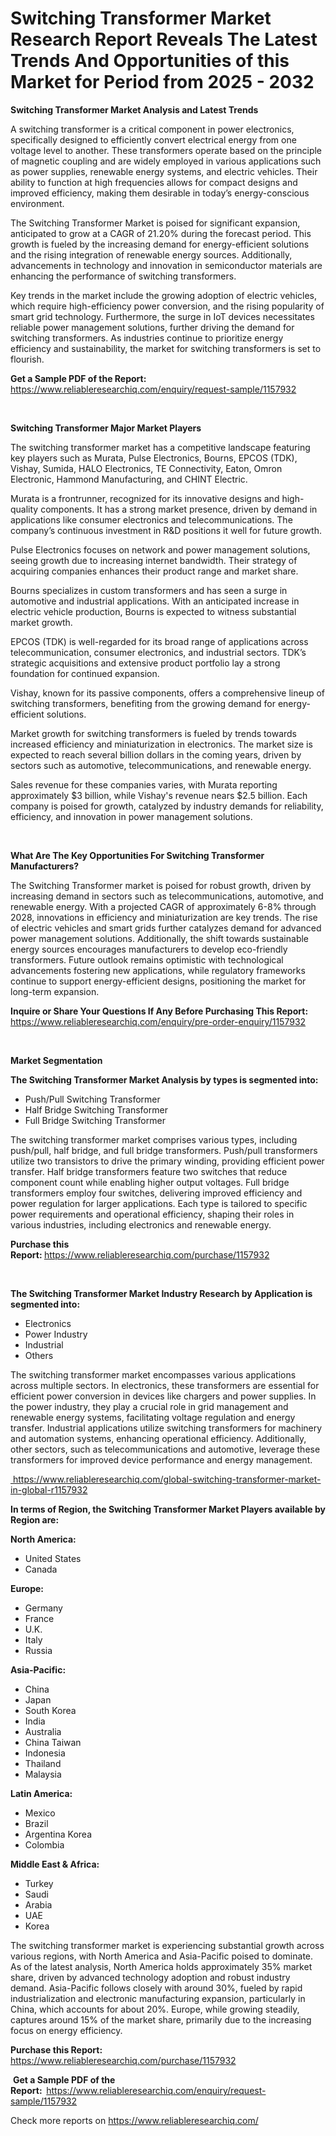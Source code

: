 <p><h1>Switching Transformer Market Research Report Reveals The Latest Trends And Opportunities of this Market for Period from 2025 - 2032</h1></p><p><strong>Switching Transformer Market Analysis and Latest Trends</strong></p>
<p><p>A switching transformer is a critical component in power electronics, specifically designed to efficiently convert electrical energy from one voltage level to another. These transformers operate based on the principle of magnetic coupling and are widely employed in various applications such as power supplies, renewable energy systems, and electric vehicles. Their ability to function at high frequencies allows for compact designs and improved efficiency, making them desirable in today’s energy-conscious environment.</p><p>The Switching Transformer Market is poised for significant expansion, anticipated to grow at a CAGR of 21.20% during the forecast period. This growth is fueled by the increasing demand for energy-efficient solutions and the rising integration of renewable energy sources. Additionally, advancements in technology and innovation in semiconductor materials are enhancing the performance of switching transformers. </p><p>Key trends in the market include the growing adoption of electric vehicles, which require high-efficiency power conversion, and the rising popularity of smart grid technology. Furthermore, the surge in IoT devices necessitates reliable power management solutions, further driving the demand for switching transformers. As industries continue to prioritize energy efficiency and sustainability, the market for switching transformers is set to flourish.</p></p>
<p><strong>Get a Sample PDF of the Report:&nbsp;</strong> <a href="https://www.reliableresearchiq.com/enquiry/request-sample/1157932?utm_campaign=2309&utm_medium=2&utm_source=Github&utm_content=ia&utm_term=10022025&utm_id=switching-transformer">https://www.reliableresearchiq.com/enquiry/request-sample/1157932</a></p>
<p>&nbsp;</p>
<p><strong>Switching Transformer Major Market Players</strong></p>
<p><p>The switching transformer market has a competitive landscape featuring key players such as Murata, Pulse Electronics, Bourns, EPCOS (TDK), Vishay, Sumida, HALO Electronics, TE Connectivity, Eaton, Omron Electronic, Hammond Manufacturing, and CHINT Electric. </p><p>Murata is a frontrunner, recognized for its innovative designs and high-quality components. It has a strong market presence, driven by demand in applications like consumer electronics and telecommunications. The company’s continuous investment in R&D positions it well for future growth.</p><p>Pulse Electronics focuses on network and power management solutions, seeing growth due to increasing internet bandwidth. Their strategy of acquiring companies enhances their product range and market share. </p><p>Bourns specializes in custom transformers and has seen a surge in automotive and industrial applications. With an anticipated increase in electric vehicle production, Bourns is expected to witness substantial market growth.</p><p>EPCOS (TDK) is well-regarded for its broad range of applications across telecommunication, consumer electronics, and industrial sectors. TDK’s strategic acquisitions and extensive product portfolio lay a strong foundation for continued expansion.</p><p>Vishay, known for its passive components, offers a comprehensive lineup of switching transformers, benefiting from the growing demand for energy-efficient solutions.</p><p>Market growth for switching transformers is fueled by trends towards increased efficiency and miniaturization in electronics. The market size is expected to reach several billion dollars in the coming years, driven by sectors such as automotive, telecommunications, and renewable energy.</p><p>Sales revenue for these companies varies, with Murata reporting approximately $3 billion, while Vishay's revenue nears $2.5 billion. Each company is poised for growth, catalyzed by industry demands for reliability, efficiency, and innovation in power management solutions.</p></p>
<p>&nbsp;</p>
<p><strong>What Are The Key Opportunities For Switching Transformer Manufacturers?</strong></p>
<p><p>The Switching Transformer market is poised for robust growth, driven by increasing demand in sectors such as telecommunications, automotive, and renewable energy. With a projected CAGR of approximately 6-8% through 2028, innovations in efficiency and miniaturization are key trends. The rise of electric vehicles and smart grids further catalyzes demand for advanced power management solutions. Additionally, the shift towards sustainable energy sources encourages manufacturers to develop eco-friendly transformers. Future outlook remains optimistic with technological advancements fostering new applications, while regulatory frameworks continue to support energy-efficient designs, positioning the market for long-term expansion.</p></p>
<p><strong>Inquire or Share Your Questions If Any Before Purchasing This Report:</strong> <a href="https://www.reliableresearchiq.com/enquiry/pre-order-enquiry/1157932?utm_campaign=2309&utm_medium=2&utm_source=Github&utm_content=ia&utm_term=10022025&utm_id=switching-transformer">https://www.reliableresearchiq.com/enquiry/pre-order-enquiry/1157932</a></p>
<p>&nbsp;</p>
<p><strong>Market Segmentation</strong></p>
<p><strong>The Switching Transformer Market Analysis by types is segmented into:</strong></p>
<p><ul><li>Push/Pull Switching Transformer</li><li>Half Bridge Switching Transformer</li><li>Full Bridge Switching Transformer</li></ul></p>
<p><p>The switching transformer market comprises various types, including push/pull, half bridge, and full bridge transformers. Push/pull transformers utilize two transistors to drive the primary winding, providing efficient power transfer. Half bridge transformers feature two switches that reduce component count while enabling higher output voltages. Full bridge transformers employ four switches, delivering improved efficiency and power regulation for larger applications. Each type is tailored to specific power requirements and operational efficiency, shaping their roles in various industries, including electronics and renewable energy.</p></p>
<p><strong>Purchase this Report:&nbsp;</strong><a href="https://www.reliableresearchiq.com/purchase/1157932?utm_campaign=2309&utm_medium=2&utm_source=Github&utm_content=ia&utm_term=10022025&utm_id=switching-transformer">https://www.reliableresearchiq.com/purchase/1157932</a></p>
<p>&nbsp;</p>
<p><strong>The Switching Transformer Market Industry Research by Application is segmented into:</strong></p>
<p><ul><li>Electronics</li><li>Power Industry</li><li>Industrial</li><li>Others</li></ul></p>
<p><p>The switching transformer market encompasses various applications across multiple sectors. In electronics, these transformers are essential for efficient power conversion in devices like chargers and power supplies. In the power industry, they play a crucial role in grid management and renewable energy systems, facilitating voltage regulation and energy transfer. Industrial applications utilize switching transformers for machinery and automation systems, enhancing operational efficiency. Additionally, other sectors, such as telecommunications and automotive, leverage these transformers for improved device performance and energy management.</p></p>
<p><a href="https://www.reliableresearchiq.com/global-switching-transformer-market-in-global-r1157932?utm_campaign=2309&utm_medium=2&utm_source=Github&utm_content=ia&utm_term=10022025&utm_id=switching-transformer">&nbsp;https://www.reliableresearchiq.com/global-switching-transformer-market-in-global-r1157932</a></p>
<p><strong>In terms of Region, the Switching Transformer Market Players available by Region are:</strong></p>
<p>
    <p> <strong> North America: </strong>
        <ul>
            <li>United States</li>
            <li>Canada</li>
        </ul>
        </p> 
    <p> <strong> Europe: </strong>
        <ul>
            <li>Germany</li>
            <li>France</li>
            <li>U.K.</li>
            <li>Italy</li>
            <li>Russia</li>
        </ul>
        </p> 
    <p> <strong> Asia-Pacific: </strong>
        <ul>
            <li>China</li>
            <li>Japan</li>
            <li>South Korea</li>
            <li>India</li>
            <li>Australia</li>
            <li>China Taiwan</li>
            <li>Indonesia</li>
            <li>Thailand</li>
            <li>Malaysia</li>
        </ul>
        </p> 
    <p> <strong> Latin America: </strong>
        <ul>
            <li>Mexico</li>
            <li>Brazil</li>
            <li>Argentina Korea</li>
            <li>Colombia</li>
        </ul>
        </p> 
    <p> <strong> Middle East & Africa: </strong>
        <ul>
            <li>Turkey</li>
            <li>Saudi</li>
            <li>Arabia</li>
            <li>UAE</li>
            <li>Korea</li>
        </ul>
    </p>
    </p>
<p><p>The switching transformer market is experiencing substantial growth across various regions, with North America and Asia-Pacific poised to dominate. As of the latest analysis, North America holds approximately 35% market share, driven by advanced technology adoption and robust industry demand. Asia-Pacific follows closely with around 30%, fueled by rapid industrialization and electronic manufacturing expansion, particularly in China, which accounts for about 20%. Europe, while growing steadily, captures around 15% of the market share, primarily due to the increasing focus on energy efficiency.</p></p>
<p><strong>Purchase this Report: </strong><a href="https://www.reliableresearchiq.com/purchase/1157932?utm_campaign=2309&utm_medium=2&utm_source=Github&utm_content=ia&utm_term=10022025&utm_id=switching-transformer">https://www.reliableresearchiq.com/purchase/1157932</a></p>
<p>&nbsp;<strong>Get a Sample PDF of the Report:&nbsp;&nbsp;</strong><a href="https://www.reliableresearchiq.com/enquiry/request-sample/1157932?utm_campaign=2309&utm_medium=2&utm_source=Github&utm_content=ia&utm_term=10022025&utm_id=switching-transformer">https://www.reliableresearchiq.com/enquiry/request-sample/1157932</a></p>
<p><strong></strong></p>
<p>Check more reports on <a href="https://www.reliableresearchiq.com/?utm_campaign=2309&utm_medium=2&utm_source=Github&utm_content=ia&utm_term=10022025&utm_id=switching-transformer">https://www.reliableresearchiq.com/</a></p>
